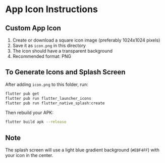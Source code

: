 # App Icon Instructions

## Custom App Icon

1. Create or download a square icon image (preferably 1024x1024 pixels)
2. Save it as `icon.png` in this directory
3. The icon should have a transparent background
4. Recommended format: PNG

## To Generate Icons and Splash Screen

After adding `icon.png` to this folder, run:

```bash
flutter pub get
flutter pub run flutter_launcher_icons
flutter pub run flutter_native_splash:create
```

Then rebuild your APK:
```bash
flutter build apk --release
```

## Note

The splash screen will use a light blue gradient background (`#EBF4FF`) with your icon in the center.

